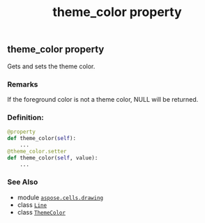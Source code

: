 ﻿---
title: theme_color property
second_title: Aspose.Cells for Python via .NET API References
description: 
type: docs
weight: 200
url: /aspose.cells.drawing/line/theme_color/
is_root: false
---

## theme_color property


Gets and sets the theme color.

### Remarks 


If the foreground color is not a theme color, NULL will be returned.
### Definition:
```python
@property
def theme_color(self):
    ...
@theme_color.setter
def theme_color(self, value):
    ...
```

### See Also
* module [`aspose.cells.drawing`](../../)
* class [`Line`](/cells/python-net/aspose.cells.drawing/line)
* class [`ThemeColor`](/cells/python-net/aspose.cells/themecolor)

